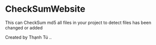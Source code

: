 # CheckSumWebsite
This can CheckSum md5 all files in your project to detect files has been changed or added

Created by Thạnh Tú
..
